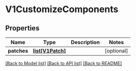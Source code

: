 # V1CustomizeComponents

## Properties
Name | Type | Description | Notes
------------ | ------------- | ------------- | -------------
**patches** | [**list[V1Patch]**](V1Patch.md) |  | [optional] 

[[Back to Model list]](../README.md#documentation-for-models) [[Back to API list]](../README.md#documentation-for-api-endpoints) [[Back to README]](../README.md)


